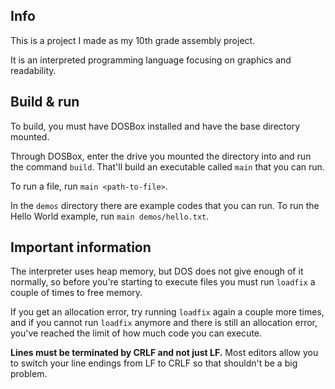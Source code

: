 ## Info
This is a project I made as my 10th grade assembly project.

It is an interpreted programming language focusing on graphics and
readability.

## Build & run
To build, you must have DOSBox installed and have the base
directory mounted.

Through DOSBox, enter the drive you mounted the directory
into and
run the command `build`.
That'll build an executable called `main` that you can run.

To run a file, run `main <path-to-file>`.

In the `demos` directory there are example codes that you
can run.
To run the Hello World example, run `main demos/hello.txt`.

## Important information
The interpreter uses heap memory, but DOS does not give
enough of it normally, so before you're starting to execute
files you must run `loadfix` a couple of times to free
memory.

If you get an allocation error, try running `loadfix` again
a couple more times, and if you cannot run `loadfix` anymore
and there is still an allocation error, you've reached the
limit of how much code you can execute.

**Lines must be terminated by CRLF and not just LF.**
Most editors allow you to switch your line endings from LF
to CRLF so that shouldn't be a big problem.
